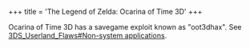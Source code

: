 +++
title = 'The Legend of Zelda: Ocarina of Time 3D'
+++

Ocarina of Time 3D has a savegame exploit known as "oot3dhax". See
[3DS_Userland_Flaws#Non-system
applications](3DS_Userland_Flaws#Non-system_applications "wikilink").